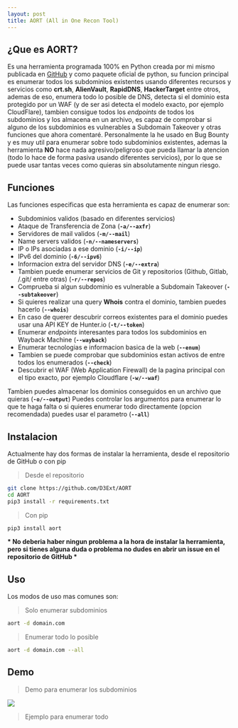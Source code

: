 ```yaml
---
layout: post
title: AORT (All in One Recon Tool)
---
```


## ¿Que es AORT?
Es una herramienta programada 100% en Python creada por mi mismo publicada en [GitHub](https://github.com/D3Ext/AORT) y como paquete oficial de python, su funcion principal es enumerar todos los subdominios existentes usando diferentes recursos y servicios como **crt.sh**, **AlienVault**, **RapidDNS**, **HackerTarget** entre otros, ademas de eso, enumera todo lo posible de DNS, detecta si el dominio esta protegido por un WAF (y de ser asi detecta el modelo exacto, por ejemplo CloudFlare), tambien consigue todos los *endpoints* de todos los subdominios y los almacena en un archivo, es capaz de comprobar si alguno de los subdominios es vulnerables a Subdomain Takeover y otras funciones que ahora comentaré.
Personalmente la he usado en Bug Bounty y es muy util para enumerar sobre todo subdominios existentes, ademas la herramienta **NO** hace nada agresivo/peligroso que pueda llamar la atencion (todo lo hace de forma pasiva usando diferentes servicios), por lo que se puede usar tantas veces como quieras sin absolutamente ningun riesgo.

## Funciones

Las funciones especificas que esta herramienta es capaz de enumerar son:
- Subdominios validos (basado en diferentes servicios)
- Ataque de Transferencia de Zona (**`-a/--axfr`**)
- Servidores de mail validos (**`-m/--mail`**)
- Name servers validos (**`-n/--nameservers`**)
- IP o IPs asociadas a ese dominio (**`-i/--ip`**)
- IPv6 del dominio (**`-6/--ipv6`**)
- Informacion extra del servidor DNS (**`-e/--extra`**)
- Tambien puede enumerar servicios de Git y repositorios (Github, Gitlab, /.git/ entre otras) (**`-r/--repos`**)
- Comprueba si algun subdominio es vulnerable a Subdomain Takeover (**`--subtakeover`**)
- Si quieres realizar una query **Whois** contra el dominio, tambien puedes hacerlo (**`--whois`**) 
- En caso de querer descubrir correos existentes para el dominio puedes usar una API KEY  de Hunter.io (**`-t/--token`**)
- Enumerar *endpoints* interesantes para todos los subdominios en Wayback Machine (**`--wayback`**)
- Enumerar tecnologias e informacion basica de la web (**`--enum`**)
- Tambien se puede comprobar que subdominios estan activos de entre todos los enumerados (**`--check`**)
- Descubrir el WAF (Web Application Firewall) de la pagina principal con el tipo exacto, por ejemplo Cloudflare (**`-w/--waf`**)

Tambien puedes almacenar los dominios conseguidos en un archivo que quieras (**`-o/--output`**)
Puedes controlar los argumentos para enumerar lo que te haga falta o si quieres enumerar todo directamente (opcion recomendada) puedes usar el parametro (**`--all`**) 

## Instalacion

Actualmente hay dos formas de instalar la herramienta, desde el repositorio de GitHub o con pip

> Desde el repositorio
```sh
git clone https://github.com/D3Ext/AORT
cd AORT
pip3 install -r requirements.txt
```

> Con pip
```sh
pip3 install aort
```

**\* No deberia haber ningun problema a la hora de instalar la herramienta, pero si tienes alguna duda o problema no dudes en abrir un issue en el repositorio de GitHub \***

## Uso

Los modos de uso mas comunes son:

> Solo enumerar subdominios
```sh
aort -d domain.com
```

> Enumerar todo lo posible
```sh
aort -d domain.com --all
```

## Demo

> Demo para enumerar los subdominios
<img src="https://raw.githubusercontent.com/D3Ext/AORT/main/demo.png">

> Ejemplo para enumerar todo
<img src="">
